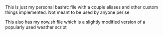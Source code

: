 This is just my personal bashrc file with a couple aliases and other custom things implemented. Not meant to be used by anyone per se

This also has my now.sh file which is a slightly modified version of a popularly used weather script
